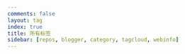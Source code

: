 ```yaml
---
comments: false
layout: tag
index: true
title: 所有标签
sidebar: [repos, blogger, category, tagcloud, webinfo]
---
```

